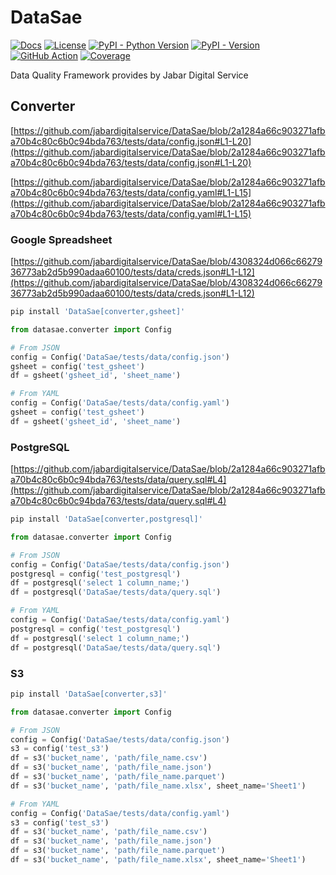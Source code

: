 <!--
Copyright (c) Free Software Foundation, Inc. All rights reserved.
Licensed under the AGPL-3.0-only License. See LICENSE in the project root for license information.
-->

# DataSae

[![Docs](https://img.shields.io/badge/Docs-blue)](https://jabardigitalservice.github.io/DataSae/)
[![License](https://img.shields.io/github/license/jabardigitalservice/DataSae?logoColor=black&label=License&labelColor=black&color=brightgreen)](https://github.com/jabardigitalservice/DataSae/blob/main/LICENSE)
[![PyPI - Python Version](https://img.shields.io/pypi/pyversions/DataSae?logo=python&label=Python&labelColor=black)](https://pypi.org/project/DataSae/)
[![PyPI - Version](https://img.shields.io/pypi/v/DataSae?logo=pypi&label=PyPI&labelColor=black)](https://pypi.org/project/DataSae/)
[![GitHub Action](https://img.shields.io/github/actions/workflow/status/jabardigitalservice/DataSae/python.yaml?logo=GitHub&label=CI/CD&labelColor=black)](https://github.com/jabardigitalservice/DataSae/actions/workflows/python.yaml)
[![Coverage](https://img.shields.io/endpoint?url=https://raw.githubusercontent.com/jabardigitalservice/DataSae/python-coverage-comment-action-data/endpoint.json&labelColor=black)](https://htmlpreview.github.io/?https://github.com/jabardigitalservice/DataSae/blob/python-coverage-comment-action-data/htmlcov/index.html)

Data Quality Framework provides by Jabar Digital Service

## Converter

[https://github.com/jabardigitalservice/DataSae/blob/2a1284a66c903271afba70b4c80c6b0c94bda763/tests/data/config.json#L1-L20](https://github.com/jabardigitalservice/DataSae/blob/2a1284a66c903271afba70b4c80c6b0c94bda763/tests/data/config.json#L1-L20)

[https://github.com/jabardigitalservice/DataSae/blob/2a1284a66c903271afba70b4c80c6b0c94bda763/tests/data/config.yaml#L1-L15](https://github.com/jabardigitalservice/DataSae/blob/2a1284a66c903271afba70b4c80c6b0c94bda763/tests/data/config.yaml#L1-L15)

### Google Spreadsheet

[https://github.com/jabardigitalservice/DataSae/blob/4308324d066c6627936773ab2d5b990adaa60100/tests/data/creds.json#L1-L12](https://github.com/jabardigitalservice/DataSae/blob/4308324d066c6627936773ab2d5b990adaa60100/tests/data/creds.json#L1-L12)

```sh
pip install 'DataSae[converter,gsheet]'
```

```py
from datasae.converter import Config

# From JSON
config = Config('DataSae/tests/data/config.json')
gsheet = config('test_gsheet')
df = gsheet('gsheet_id', 'sheet_name')

# From YAML
config = Config('DataSae/tests/data/config.yaml')
gsheet = config('test_gsheet')
df = gsheet('gsheet_id', 'sheet_name')
```

### PostgreSQL

[https://github.com/jabardigitalservice/DataSae/blob/2a1284a66c903271afba70b4c80c6b0c94bda763/tests/data/query.sql#L4](https://github.com/jabardigitalservice/DataSae/blob/2a1284a66c903271afba70b4c80c6b0c94bda763/tests/data/query.sql#L4)

```sh
pip install 'DataSae[converter,postgresql]'
```

```py
from datasae.converter import Config

# From JSON
config = Config('DataSae/tests/data/config.json')
postgresql = config('test_postgresql')
df = postgresql('select 1 column_name;')
df = postgresql('DataSae/tests/data/query.sql')

# From YAML
config = Config('DataSae/tests/data/config.yaml')
postgresql = config('test_postgresql')
df = postgresql('select 1 column_name;')
df = postgresql('DataSae/tests/data/query.sql')
```

### S3

```sh
pip install 'DataSae[converter,s3]'
```

```py
from datasae.converter import Config

# From JSON
config = Config('DataSae/tests/data/config.json')
s3 = config('test_s3')
df = s3('bucket_name', 'path/file_name.csv')
df = s3('bucket_name', 'path/file_name.json')
df = s3('bucket_name', 'path/file_name.parquet')
df = s3('bucket_name', 'path/file_name.xlsx', sheet_name='Sheet1')

# From YAML
config = Config('DataSae/tests/data/config.yaml')
s3 = config('test_s3')
df = s3('bucket_name', 'path/file_name.csv')
df = s3('bucket_name', 'path/file_name.json')
df = s3('bucket_name', 'path/file_name.parquet')
df = s3('bucket_name', 'path/file_name.xlsx', sheet_name='Sheet1')
```
